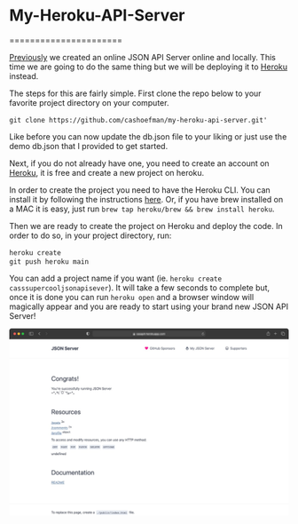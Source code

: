 # My-Heroku-API-Server
======================

[Previously](https://github.com/cashoefman/my-api-server) we created an online JSON API Server online and locally. This time we are going to do the same thing but we will be deploying it to [Heroku](https://heroku.com) instead.

The steps for this are fairly simple. First clone the repo below to your favorite project directory on your computer.
```
git clone https://github.com/cashoefman/my-heroku-api-server.git'
```
Like before you can now update the db.json file to your liking or just use the demo db.json that I provided to get started.

Next, if you do not already have one, you need to create an account on [Heroku](https://heroku.com/), it is free and create a new project on heroku. 

In order to create the project you need to have the Heroku CLI. You can install it by following the instructions [here](https://devcenter.heroku.com/articles/heroku-cli). Or, if you have brew installed on a MAC it is easy, just run `brew tap heroku/brew && brew install heroku`.

Then we are ready to create the project on Heroku and deploy the code. In order to do so, in your project directory, run:
```
heroku create
git push heroku main
```
You can add a project name if you want (ie. `heroku create casssupercooljsonapisever`). It will take a few seconds to complete but, once it is done you can run `heroku open` and a browser window will magically appear and you are ready to start using your brand new JSON API Server!

![](images/JSON_Server.jpg)

